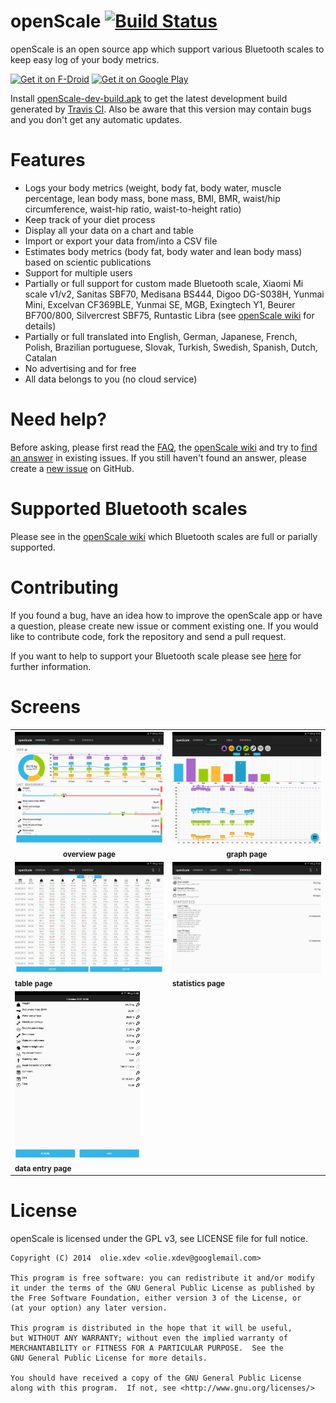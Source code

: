 openScale [![Build Status](https://travis-ci.org/oliexdev/openScale.svg?branch=master)](
https://travis-ci.org/oliexdev/openScale)
=========

openScale is an open source app which support various Bluetooth scales to keep easy log of your body metrics.

<a href="https://f-droid.org/repository/browse/?fdid=com.health.openscale" target="_blank">
<img src="https://f-droid.org/badge/get-it-on.png" alt="Get it on F-Droid" height="80"/></a>
<a href="https://play.google.com/store/apps/details?id=com.health.openscale" target="_blank">
<img src="https://play.google.com/intl/en_us/badges/images/generic/en-play-badge.png" alt="Get it on Google Play" height="80"/></a>

Install [openScale-dev-build.apk](https://github.com/oliexdev/openScale/releases/tag/travis-dev-build) to get the latest development build generated by [Travis CI](https://travis-ci.org/). Also be aware that this version may contain bugs and you don't get any automatic updates.

# Features

- Logs your body metrics (weight, body fat, body water, muscle percentage, lean body mass, bone mass, BMI, BMR, waist/hip circumference, waist-hip ratio, waist-to-height ratio)
- Keep track of your diet process
- Display all your data on a chart and table 
- Import or export your data from/into a CSV file
- Estimates body metrics (body fat, body water and lean body mass) based on scientic publications
- Support for multiple users
- Partially or full support for custom made Bluetooth scale, Xiaomi Mi scale v1/v2, Sanitas SBF70, Medisana BS444, Digoo DG-S038H, Yunmai Mini, Excelvan CF369BLE, Yunmai SE, MGB, Exingtech Y1, Beurer BF700/800, Silvercrest SBF75, Runtastic Libra (see [openScale wiki](https://github.com/oliexdev/openScale/wiki/Supported-scales-in-openScale) for details)
- Partially or full translated into English, German, Japanese, French, Polish, Brazilian portuguese, Slovak, Turkish, Swedish, Spanish, Dutch, Catalan
- No advertising and for free
- All data belongs to you (no cloud service)

# Need help?

Before asking, please first read the [FAQ](https://github.com/oliexdev/openScale/wiki/Frequently-Asked-Questions-(FAQ)), the [openScale wiki](https://github.com/oliexdev/openScale/wiki) and try to [find an answer](https://github.com/oliexdev/openScale/issues) in existing issues. If you still haven't found an answer, please create a [new issue](https://github.com/oliexdev/openScale/issues/new) on GitHub.

# Supported Bluetooth scales

Please see in the [openScale wiki](https://github.com/oliexdev/openScale/wiki/Supported-scales-in-openScale) which Bluetooth scales are full or parially supported.

# Contributing

If you found a bug, have an idea how to improve the openScale app or have a question, please create new issue or comment existing one. If you would like to contribute code, fork the repository and send a pull request.

If you want to help to support your Bluetooth scale please see [here](https://github.com/oliexdev/openScale/wiki/How-to-reverse-engineer-a-Bluetooth-4.x-scale) for further information.

# Screens

<table>
  <tr>
    <th>
        <a href="doc/screens/screen_overview.png" target="_blank">
        <img src='doc/screens/screen_overview.png' width='250px' alt='image missing' /> </a> <br>
        <sub><b>overview page</b></sub>
    </th>
    <th>
        <a href="doc/screens/screen_graph.png" target="_blank">
        <img src='doc/screens/screen_graph.png' width='250px' alt='image missing' /> </a> <br>
        <sub><b>graph page</b></sub>
    </th>
  </tr>
  
  <tr>
    <td>
        <a href="doc/screens/screen_table.png" target="_blank">
        <img src='doc/screens/screen_table.png' width='250px' alt='image missing' /> </a> <br>
        <sub><b>table page</b></sub>
    </td>
    <td>
        <a href="doc/screens/screen_statistics.png" target="_blank">
        <img src='doc/screens/screen_statistics.png' width='250px' alt='image missing' /> </a> <br>
        <sub><b>statistics page</b></sub>
    </td>
  </tr>
  <tr>
    <td>
        <a href="doc/screens/screen_dataentry.png" target="_blank">
        <img src='doc/screens/screen_dataentry.png' width='200px' alt='image missing' /> </a> <br>
        <sub><b>data entry page</b></sub>
    </td>
    <td>
    <!-- empty cell -->
    </td>
  </tr>
</table>

# License

openScale is licensed under the GPL v3, see LICENSE file for full notice.

    Copyright (C) 2014  olie.xdev <olie.xdev@googlemail.com>
    
    This program is free software: you can redistribute it and/or modify
    it under the terms of the GNU General Public License as published by
    the Free Software Foundation, either version 3 of the License, or
    (at your option) any later version.

    This program is distributed in the hope that it will be useful,
    but WITHOUT ANY WARRANTY; without even the implied warranty of
    MERCHANTABILITY or FITNESS FOR A PARTICULAR PURPOSE.  See the
    GNU General Public License for more details.

    You should have received a copy of the GNU General Public License
    along with this program.  If not, see <http://www.gnu.org/licenses/>
